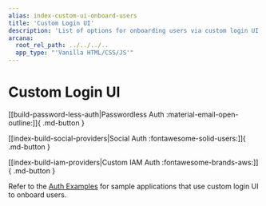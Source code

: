 ```yaml
---
alias: index-custom-ui-onboard-users
title: 'Custom Login UI'
description: 'List of options for onboarding users via custom login UI - passwordless login, login via social authentication providers or custom authentication providers.'
arcana:
  root_rel_path: ../../../..
  app_type: "'Vanilla HTML/CSS/JS'"
---
```


# Custom Login UI

[[build-password-less-auth|Passwordless Auth :material-email-open-outline:]]{ .md-button }

[[index-build-social-providers|Social Auth :fontawesome-solid-users:]]{ .md-button } 

[[index-build-iam-providers|Custom IAM Auth :fontawesome-brands-aws:]]{ .md-button }

Refer to the [Auth Examples](https://github.com/arcana-network/auth-examples) for sample applications that use custom login UI to onboard users.